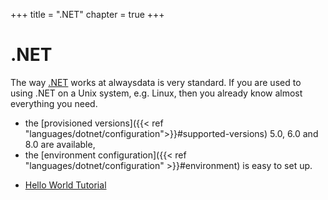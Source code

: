 +++
title = ".NET"
chapter = true
+++

# .NET

The way [.NET](https://dotnet.microsoft.com/) works at alwaysdata is very standard. If you are used to using .NET on a Unix system, e.g. Linux, then you already know almost everything you need.

- the [provisioned versions]({{< ref "languages/dotnet/configuration">}}#supported-versions) 5.0, 6.0 and 8.0 are available,
- the [environment configuration]({{< ref "languages/dotnet/configuration" >}}#environment) is easy to set up.

* [Hello World Tutorial](https://learn.microsoft.com/en-us/aspnet/core/getting-started/?view=aspnetcore-6.0&tabs=linux)

